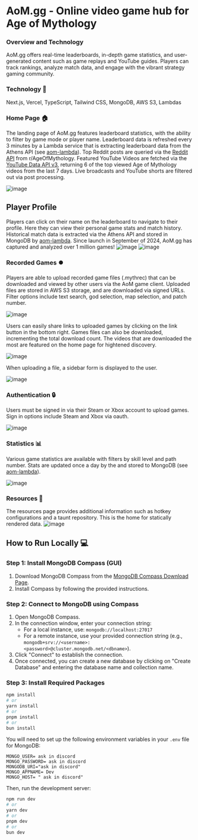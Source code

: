 # AoM.gg - Online video game hub for Age of Mythology

### Overview and Technology
AoM.gg offers real-time leaderboards, in-depth game statistics, and user-generated content such as game replays and YouTube guides. 
Players can track rankings, analyze match data, and engage with the vibrant strategy gaming community.

### Technology 🔨
Next.js, Vercel, TypeScript, Tailwind CSS, MongoDB, AWS S3, Lambdas

### Home Page 🏠
The landing page of AoM.gg features leaderboard statistics, with the ability to filter by game mode or player name. Leaderboard data is refreshed every 3 minutes by a Lambda service that is extracting leaderboard data from the Athens API (see [aom-lambda](https://github.com/erin-fitzpatric/aom-lambda/blob/main/extract-leaderboard/app.mjs)). Top Reddit posts are queried via the [Reddit API](https://www.reddit.com/dev/api/) from r/AgeOfMythology. Featured YouTube Videos are fetched via the [YouTube Data API v3](https://developers.google.com/youtube/v3/docs), returning 6 of the top viewed Age of Mythology videos from the last 7 days. Live broadcasts and YouTube shorts are filtered out via post processing.

![image](https://github.com/user-attachments/assets/bd68d15c-7c33-4c4a-b272-6033b4d4e02d)

## Player Profile
Players can click on their name on the leaderboard to navigate to their profile. Here they can view their personal game stats and match history. Historical match data is extracted via the Athens API and stored in MongoDB by [aom-lambda](https://github.com/erin-fitzpatric/aom-lambda/blob/main/extract-matches/app.mjs). Since launch in September of 2024, AoM.gg has captured and analyzed over 1 million games!
![image](https://github.com/user-attachments/assets/d5324db2-b8c4-472c-b246-e22ffcf4e868)
![image](https://github.com/user-attachments/assets/6a5bb41d-6e68-4a97-82cb-bbecfa8efb92)

### Recorded Games ⏺️
Players are able to upload recorded game files (.mythrec) that can be downloaded and viewed by other users via the AoM game client. Uploaded files are stored in AWS S3 storage, and are downloaded via signed URLs. Filter options include text search, god selection, map selection, and patch number.

![image](https://github.com/user-attachments/assets/eb286254-2d5e-41af-8224-bd19fbe39fb5)

Users can easily share links to uploaded games by clicking on the link button in the bottom right. Games files can also be downloaded, incrementing the total download count. The videos that are downloaded the most are featured on the home page for hightened discovery.

![image](https://github.com/user-attachments/assets/38bb36c5-d74e-4f23-8a94-e749b5994262)

When uploading a file, a sidebar form is displayed to the user. 

![image](https://github.com/user-attachments/assets/dfcbf069-e3b6-44e4-b387-c7ed76c27f46)

### Authentication 🔒
Users must be signed in via their Steam or Xbox account to upload games. Sign in options include Steam and Xbox via oauth. 

![image](https://github.com/user-attachments/assets/707cda57-34e0-4f70-8982-815b97a312ca)

### Statistics 📊
Various game statistics are available with filters by skill level and path number. Stats are updated once a day by the and stored to MongoDB (see [aom-lambda](https://github.com/erin-fitzpatric/aom-lambda/blob/main/extract-stats/civs_stats.py)).

![image](https://github.com/user-attachments/assets/c4471487-973c-446d-8cd2-6fe84c4f19f3)

### Resources 📖
The resources page provides additional information such as hotkey configurations and a taunt repository. This is the home for statically rendered data.
![image](https://github.com/user-attachments/assets/547f330c-d05d-4acc-905b-c696d0060b19)


## How to Run Locally 💻

### Step 1: Install MongoDB Compass (GUI)

1. Download MongoDB Compass from the [MongoDB Compass Download Page](https://www.mongodb.com/try/download/compass).
2. Install Compass by following the provided instructions.

### Step 2: Connect to MongoDB using Compass

1. Open MongoDB Compass.
2. In the connection window, enter your connection string:
   - For a local instance, use: `mongodb://localhost:27017`
   - For a remote instance, use your provided connection string (e.g., `mongodb+srv://<username>:<password>@cluster.mongodb.net/<dbname>`).
3. Click "Connect" to establish the connection.
4. Once connected, you can create a new database by clicking on "Create Database" and entering the database name and collection name.

### Step 3: Install Required Packages

```bash
npm install
# or
yarn install
# or
pnpm install
# or
bun install
```

You will need to set up the following environment variables in your `.env` file for MongoDB:

```
MONGO_USER= ask in discord
MONGO_PASSWORD= ask in discord
MONGODB_URI="ask in discord"
MONGO_APPNAME= Dev
MONGO_HOST= " ask in discord"
```

Then, run the development server:

```bash
npm run dev
# or
yarn dev
# or
pnpm dev
# or
bun dev
